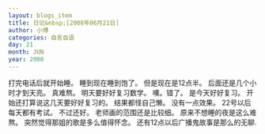 ```yaml
---
layout: blogs_item
title: 日记&nbsp;[2008年06月21日]
author: 小傅
categories: 自言自语
day: 21
month: JUN
year: 2008
---
```




打完电话后就开始睡。
睡到现在睡到饱了。
但是现在是12点半。
后面还是几个小时才到天亮。
真难熬。
明天要好好复习数学。
噢。错了。
是今天好好复习。
开始还打算说这几天要好好复习的。
结果都怪自己懒。
没有一点效果。
22号以后每天都有考试。
不过还好。
老师画的范围还是比较细。
原来不想睡的夜是这么难熬。
突然觉得那姐的歌是多么值得怀念。
还有12点以后广播鬼故事是那么的无聊.


